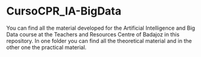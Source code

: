 # CursoCPR_IA-BigData
You can find all the material developed for the Artificial Intelligence and Big Data course at the Teachers and Resources Centre of Badajoz in this repository. In one folder you can find all the theoretical material and in the other one the practical material.

